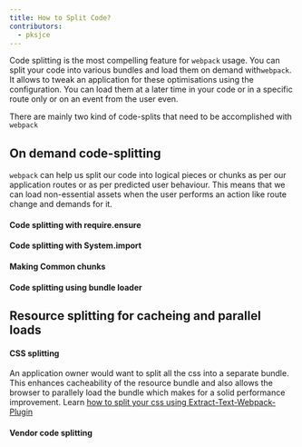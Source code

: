 ```yaml
---
title: How to Split Code?
contributors:
  - pksjce
---
```


Code splitting is the most compelling feature for  `webpack` usage. You can split your code into various bundles and load them on demand with`webpack`. It allows to tweak an application for these optimisations using the configuration.
You can load them at a later time in your code or in a specific route only or on an event from the user even.

There are mainly two kind of code-splits that need to be accomplished with `webpack`

## On demand code-splitting

`webpack` can help us split our code into logical pieces or chunks as per our application routes or as per predicted user behaviour. This means that we can load non-essential assets when the user performs an action like route change and demands for it.

#### Code splitting with require.ensure
#### Code splitting with System.import
#### Making Common chunks
#### Code splitting using bundle loader

## Resource splitting for cacheing and parallel loads

#### CSS splitting

An application owner would want to split all the css into a separate bundle. This enhances cacheability of the resource bundle and also allows the browser to parallely load the bundle which makes for a solid performance improvement.
Learn [how to split your css using Extract-Text-Webpack-Plugin](/how-to/code-splitting/splitting-css)


#### Vendor code splitting

